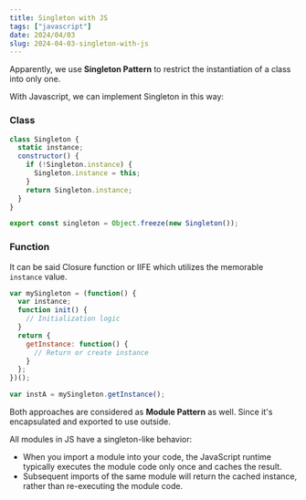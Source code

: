 ```yaml
---
title: Singleton with JS
tags: ["javascript"]
date: 2024/04/03
slug: 2024-04-03-singleton-with-js
---
```


Apparently, we use **Singleton Pattern** to restrict the instantiation of a class into only one.

With Javascript, we can implement Singleton in this way:

### Class

```js
class Singleton {
  static instance;
  constructor() {
    if (!Singleton.instance) {
      Singleton.instance = this;
    }
    return Singleton.instance;
  }
}

export const singleton = Object.freeze(new Singleton());
```

### Function

It can be said Closure function or IIFE which utilizes the memorable `instance` value.

```js
var mySingleton = (function() {
  var instance;
  function init() {
    // Initialization logic
  }
  return {
    getInstance: function() {
      // Return or create instance
    }
  };
})();

var instA = mySingleton.getInstance();
```

Both approaches are considered as **Module Pattern** as well. Since it's encapsulated and exported to use outside.

All modules in JS have a singleton-like behavior:
- When you import a module into your code, the JavaScript runtime typically executes the module code only once and caches the result.
- Subsequent imports of the same module will return the cached instance, rather than re-executing the module code. 


